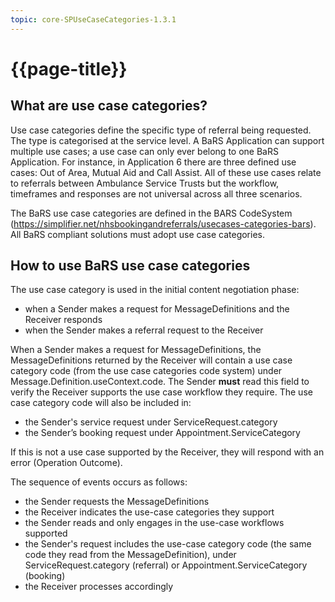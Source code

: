 ```yaml
---
topic: core-SPUseCaseCategories-1.3.1
---
```


# {{page-title}}

## What are use case categories?

Use case categories define the specific type of referral being requested.  The type is categorised at the service level.  A BaRS Application can support multiple use cases; a use case can only ever belong to one BaRS Application.  For instance, in Application 6 there are three defined use cases: Out of Area, Mutual Aid and Call Assist.  All of these use cases relate to referrals between Ambulance Service Trusts but the workflow, timeframes and responses are not universal across all three scenarios.  

The BaRS use case categories are defined in the BARS CodeSystem (https://simplifier.net/nhsbookingandreferrals/usecases-categories-bars).  All BaRS compliant solutions must adopt use case categories.

## How to use BaRS use case categories

The use case category is used in the initial content negotiation phase:
* when a Sender makes a request for MessageDefinitions and the Receiver responds
* when the Sender makes a referral request to the Receiver

 
When a Sender makes a request for MessageDefinitions, the MessageDefinitions returned by the Receiver will contain a use case category code (from the use case categories code system) under Message.Definition.useContext.code.  The Sender **must** read this field to verify the Receiver supports the use case workflow they require.  The use case category code will also be included in:
* the Sender's service request under ServiceRequest.category
* the Sender’s booking request under Appointment.ServiceCategory

If this is not a use case supported by the Receiver, they will respond with an error (Operation Outcome).
 
The sequence of events occurs as follows:
* the Sender requests the MessageDefinitions 
* the Receiver indicates the use-case categories they support
* the Sender reads and only engages in the use-case workflows supported
* the Sender's request includes the use-case category code (the same code they read from the MessageDefinition), under ServiceRequest.category (referral) or Appointment.ServiceCategory (booking)
* the Receiver processes accordingly








